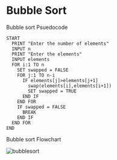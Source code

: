 # Bubble Sort

Bubble sort Psuedocode

```
START
  PRINT "Enter the number of elements"
  INPUT n
  PRINT "Enter the elements"
  INPUT elements
  FOR i:1 TO n
    SET swapped = FALSE     
    FOR j:1 TO n-i
      IF elements[j]>elements[j+1]
        swap(elements[i],elements[i+1])
        SET swapped = TRUE    
      END IF
    END FOR
    IF swapped = FALSE      
      BREAK               
    END IF
  END FOR
END

```
Bubble sort Flowchart

![bubblesort](https://github.com/user-attachments/assets/23d41b8b-5b08-449e-9cb5-cbb1f36e15f8)

